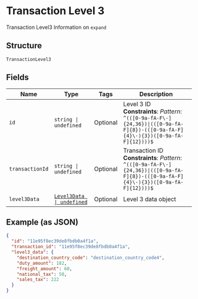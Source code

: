 
# Transaction Level 3

Transaction Level3 Information on `expand`

## Structure

`TransactionLevel3`

## Fields

| Name | Type | Tags | Description |
|  --- | --- | --- | --- |
| `id` | `string \| undefined` | Optional | Level 3 ID<br>**Constraints**: *Pattern*: `^(([0-9a-fA-F\-]{24,36})\|(([0-9a-fA-F]{8})-(([0-9a-fA-F]{4}\-){3})([0-9a-fA-F]{12})))$` |
| `transactionId` | `string \| undefined` | Optional | Transaction ID<br>**Constraints**: *Pattern*: `^(([0-9a-fA-F\-]{24,36})\|(([0-9a-fA-F]{8})-(([0-9a-fA-F]{4}\-){3})([0-9a-fA-F]{12})))$` |
| `level3Data` | [`Level3Data \| undefined`](../../doc/models/level-3-data.md) | Optional | Level 3 data object |

## Example (as JSON)

```json
{
  "id": "11e95f8ec39de8fbdb0a4f1a",
  "transaction_id": "11e95f8ec39de8fbdb0a4f1a",
  "level3_data": {
    "destination_country_code": "destination_country_code4",
    "duty_amount": 182,
    "freight_amount": 60,
    "national_tax": 50,
    "sales_tax": 222
  }
}
```

